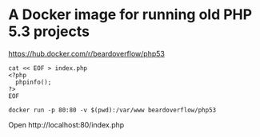 # A Docker image for running old PHP 5.3 projects

https://hub.docker.com/r/beardoverflow/php53

```
cat << EOF > index.php
<?php
  phpinfo();
?>
EOF

docker run -p 80:80 -v $(pwd):/var/www beardoverflow/php53
```

Open http://localhost:80/index.php
